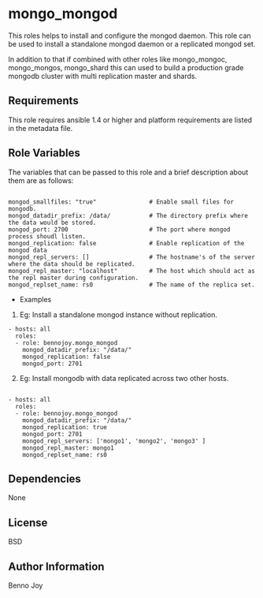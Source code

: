 mongo_mongod
========

This roles helps to install and configure the mongod daemon. This role can be used to install a standalone mongod
daemon or a replicated mongod set.

In addition to that if combined with other roles like mongo_mongoc, mongo_mongos, mongo_shard this can used to 
build a production grade mongodb cluster with multi replication master and shards.
  

Requirements
------------

This role requires ansible 1.4 or higher and platform requirements are listed in the metadata file.

Role Variables
--------------

The variables that can be passed to this role and a brief description about them are as follows:

```

mongod_smallfiles: "true"               # Enable small files for mongodb.
mongod_datadir_prefix: /data/           # The directory prefix where the data would be stored.
mongod_port: 2700                       # The port where mongod process shoudl listen.
mongod_replication: false               # Enable replication of the mongod data
mongod_repl_servers: []                 # The hostname's of the server where the data should be replicated.
mongod_repl_master: "localhost"         # The host which should act as the repl master during configuration.
mongod_replset_name: rs0                # The name of the replica set.

```

- Examples

1) Eg: Install a standalone mongod instance without replication.

```
- hosts: all
  roles:
  - role: bennojoy.mongo_mongod
    mongod_datadir_prefix: "/data/"
    mongod_replication: false
    mongod_port: 2701

```

2) Eg: Install mongodb with data replicated across two other hosts.

```

- hosts: all
  roles:
  - role: bennojoy.mongo_mongod
    mongod_datadir_prefix: "/data/"
    mongod_replication: true
    mongod_port: 2701
    mongod_repl_servers: ['mongo1', 'mongo2', 'mongo3' ]
    mongod_repl_master: mongo1
    mongod_replset_name: rs0

```


Dependencies
------------

None

License
-------

BSD

Author Information
------------------

Benno Joy
 

